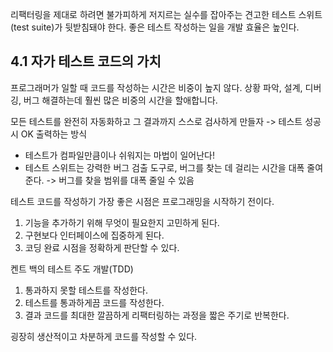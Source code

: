 리팩터링을 제대로 하려면 불가피하게 저지르는 실수를 잡아주는 견고한 테스트 스위트 (test suite)가 뒷받침돼야 한다.
좋은 테스트 작성하는 일을 개발 효율은 높인다.

## 4.1 자가 테스트 코드의 가치

프로그래머가 일할 때 코드를 작성하는 시간은 비중이 높지 않다.
상황 파악, 설계, 디버깅, 버그 해결하는데 훨씬 많은 비중의 시간을 할애합니다.

모든 테스트를 완전히 자동화하고 그 결과까지 스스로 검사하게 만들자 -> 테스트 성공시 OK 출력하는 방식
- 테스트가 컴파일만큼이나 쉬워지는 마법이 일어난다!
- 테스트 스위트는 강력한 버그 검출 도구로, 버그를 찾는 데 걸리는 시간을 대폭 줄여준다. -> 버그를 찾을 범위를 대폭 줄일 수 있음

테스트 코드를 작성하기 가장 좋은 시점은 프로그래밍을 시작하기 전이다.
1. 기능을 추가하기 위해 무엇이 필요한지 고민하게 된다.
2. 구현보다 인터페이스에 집중하게 된다.
3. 코딩 완료 시점을 정확하게 판단할 수 있다.

켄트 백의 테스트 주도 개발(TDD)
1. 통과하지 못할 테스트를 작성한다.
2. 테스트를 통과하게끔 코드를 작성한다.
3. 결과 코드를 최대한 깔끔하게 리팩터링하는 과정을 짧은 주기로 반복한다.

굉장히 생산적이고 차분하게 코드를 작성할 수 있다.



